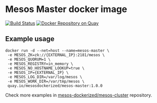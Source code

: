 # Mesos Master docker image

[![Build Status](https://travis-ci.org/mesos-dockerized/master-dockerfile.svg?branch=master)](https://travis-ci.org/mesos-dockerized/master-dockerfile) [![Docker Repository on Quay](https://quay.io/repository/mesosdockerized/mesos-master/status "Docker Repository on Quay")](https://quay.io/repository/mesosdockerized/mesos-master)

## Example usage
```
docker run -d --net=host --name=mesos-master \
 -e MESOS_ZK=zk://{EXTERNAL_IP}:2181/mesos \
 -e MESOS_QUORUM=1 \
 -e MESOS_REGISTRY=in_memory \
 -e MESOS_NO_HOSTNAME_LOOKUP=true \
 -e MESOS_IP={EXTERNAL_IP} \
 -e MESOS_LOG_DIR=/var/log/mesos \
 -e MESOS_WORK_DIR=/var/tmp/mesos \ 
 quay.io/mesosdockerized/mesos-master:1.0.0
```

Check more examples in [mesos-dockerized/mesos-cluster][mesos-cluster-repo] repository.

[mesos-cluster-repo]: https://github.com/mesos-dockerized/mesos-cluster
